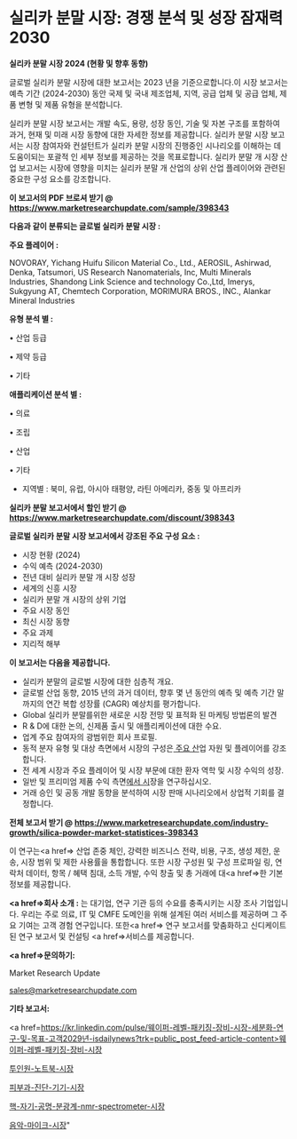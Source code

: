 # 실리카 분말 시장: 경쟁 분석 및 성장 잠재력 2030

<strong>실리카 분말 시장 2024 (현황 및 향후 동향)</strong>

글로벌 실리카 분말 시장에 대한 보고서는 2023 년을 기준으로합니다.이 시장 보고서는 예측 기간 (2024-2030) 동안 국제 및 국내 제조업체, 지역, 공급 업체 및 공급 업체, 제품 변형 및 제품 유형을 분석합니다.

실리카 분말 시장 보고서는 개발 속도, 용량, 성장 동인, 기술 및 자본 구조를 포함하여 과거, 현재 및 미래 시장 동향에 대한 자세한 정보를 제공합니다. 실리카 분말 시장 보고서는 시장 참여자와 컨설턴트가 실리카 분말 시장의 진행중인 시나리오를 이해하는 데 도움이되는 포괄적 인 세부 정보를 제공하는 것을 목표로합니다. 실리카 분말 개 시장 산업 보고서는 시장에 영향을 미치는 실리카 분말 개 산업의 상위 산업 플레이어와 관련된 중요한 구성 요소를 강조합니다.



<strong>이 보고서의 PDF 브로셔 받기 @ <a href=https://www.marketresearchupdate.com/sample/398343>https://www.marketresearchupdate.com/sample/398343</a></strong>



<strong>다음과 같이 분류되는 글로벌 실리카 분말 시장 :</strong>



<strong>주요 플레이어 :</strong>

NOVORAY, Yichang Huifu Silicon Material Co., Ltd., AEROSIL, Ashirwad, Denka, Tatsumori, US Research Nanomaterials, Inc, Multi Minerals Industries, Shandong Link Science and technology Co.,Ltd, Imerys, Sukgyung AT, Chemtech Corporation, MORIMURA BROS., INC., Alankar Mineral Industries



<strong>유형 분석 별 :</strong>

• 산업 등급

• 제약 등급

• 기타



<strong>애플리케이션 분석 별 :</strong>

• 의료

• 조립

• 산업

• 기타

<ul>
  <li>지역별 : 북미, 유럽, 아시아 태평양, 라틴 아메리카, 중동 및 아프리카</li>
</ul>


<strong>실리카 분말 보고서에서 할인 받기 @ <a href=https://www.marketresearchupdate.com/discount/398343>https://www.marketresearchupdate.com/discount/398343</a></strong>



<strong>글로벌 실리카 분말 시장 보고서에서 강조된 주요 구성 요소 :</strong>
<ul>
  <li>시장 현황 (2024)</li>
  <li>수익 예측 (2024-2030)</li>
  <li>전년 대비 실리카 분말 개 시장 성장</li>
  <li>세계의 신흥 시장</li>
  <li>실리카 분말 개 시장의 상위 기업</li>
  <li>주요 시장 동인</li>
  <li>최신 시장 동향</li>
  <li>주요 과제</li>
  <li>지리적 해부</li>
</ul>


<strong>이 보고서는 다음을 제공합니다.</strong>
<ul>
  <li>실리카 분말의 글로벌 시장에 대한 심층적 개요.</li>
  <li>글로벌 산업 동향, 2015 년의 과거 데이터, 향후 몇 년 동안의 예측 및 예측 기간 말까지의 연간 복합 성장률 (CAGR) 예상치를 평가합니다.</li>
  <li>Global 실리카 분말를위한 새로운 시장 전망 및 표적화 된 마케팅 방법론의 발견</li>
  <li>R &amp; D에 대한 논의, 신제품 출시 및 애플리케이션에 대한 수요.</li>
  <li>업계 주요 참여자의 광범위한 회사 프로필.</li>
  <li>동적 분자 유형 및 대상 측면에서 시장의 구성은<a href=> 주요 산</a>업 자원 및 플레이어를 강조합니다.</li>
  <li>전 세계 시장과 주요 플레이어 및 시장 부문에 대한 환자 역학 및 시장 수익의 성장.</li>
  <li>일반 및 프리미엄 제품 수익 측면<a href=>에서 시</a>장을 연구하십시오.</li>
  <li>거래 승인 및 공동 개발 동향을 분석하여 시장 판매 시나리오에서 상업적 기회를 결정합니다.</li>
</ul>



<strong>전체 보고서 받기 @ <a href=https://www.marketresearchupdate.com/industry-growth/silica-powder-market-statistices-398343>https://www.marketresearchupdate.com/industry-growth/silica-powder-market-statistices-398343</a></strong>

이 연구는<a href=> 산업 존중</a> 체인, 강력한 비즈니스 전략, 비용, 구조, 생성 제한, 운송, 시장 범위 및 제한 사용률을 통합합니다. 또한 시장 구성원 및 구성 프로파일 링, 연락처 데이터, 항목 / 혜택 침대, 소득 개발, 수익 창출 및 총 거래에 대<a href=>한 기본 </a>정보를 제공합니다.



<strong><a href=>회사 소</a>개 :</strong>
는 대기업, 연구 기관 등의 수요를 충족시키는 시장 조사 기업입니다. 우리는 주로 의료, IT 및 CMFE 도메인을 위해 설계된 여러 서비스를 제공하며 그 주요 기여는 고객 경험 연구입니다. 또한<a href=> 연구 보</a>고서를 맞춤화하고 신디케이트 된 연구 보고서 및 컨설팅 <a href=>서비스</a>를 제공합니다.



<strong><a href=>문의하기:</a></strong>

Market Research Update

sales@marketresearchupdate.com



<strong>기타 보고서:</strong>

<a href=https://kr.linkedin.com/pulse/웨이퍼-레벨-패키징-장비-시장-세분화-연구-및-목표-고객2029년-isdailynews?trk=public_post_feed-article-content>웨이퍼-레벨-패키징-장비-시장</a>

<a href=https://www.linkedin.com/pulse/투인원-노트북-시장-진입-전략-및-위험-평가2029년-survey-savvy-insights-360-analysis/>투인원-노트북-시장</a>

<a href=https://www.linkedin.com/pulse/피부과-진단-기기-시장-현재-및-미래-성장-2029-analytics-avenue-adventures-24-ana-xghtf/>피부과-진단-기기-시장</a>

<a href=https://www.linkedin.com/pulse/핵-자기-공명-분광계-nmr-spectrometer-시장-세분화-연구-kuw5f/>핵-자기-공명-분광계-nmr-spectrometer-시장</a>

<a href=https://www.linkedin.com/pulse/음악-마이크-시장-경쟁-분석-및-성장-잠재력-2030-trend-tracking-tips-360-analysis-mupcc/>음악-마이크-시장</a>"
